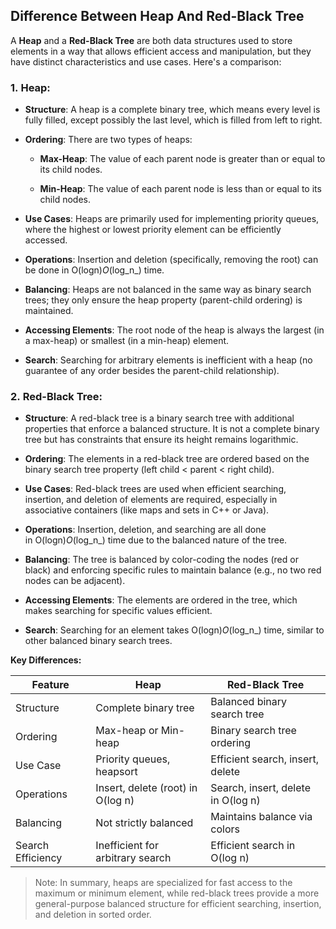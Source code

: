 ## Difference Between Heap And Red-Black Tree

A **Heap** and a **Red-Black Tree** are both data structures used to store elements in a way that allows efficient access and manipulation, but they have distinct characteristics and use cases. Here's a comparison:

### 1. **Heap:**

*   **Structure**: A heap is a complete binary tree, which means every level is fully filled, except possibly the last level, which is filled from left to right.
    
*   **Ordering**: There are two types of heaps:
    
    *   **Max-Heap**: The value of each parent node is greater than or equal to its child nodes.
        
    *   **Min-Heap**: The value of each parent node is less than or equal to its child nodes.
        
*   **Use Cases**: Heaps are primarily used for implementing priority queues, where the highest or lowest priority element can be efficiently accessed.
    
*   **Operations**: Insertion and deletion (specifically, removing the root) can be done in O(log⁡n)_O_(log_n_) time.
    
*   **Balancing**: Heaps are not balanced in the same way as binary search trees; they only ensure the heap property (parent-child ordering) is maintained.
    
*   **Accessing Elements**: The root node of the heap is always the largest (in a max-heap) or smallest (in a min-heap) element.
    
*   **Search**: Searching for arbitrary elements is inefficient with a heap (no guarantee of any order besides the parent-child relationship).
    

### 2. **Red-Black Tree:**

*   **Structure**: A red-black tree is a binary search tree with additional properties that enforce a balanced structure. It is not a complete binary tree but has constraints that ensure its height remains logarithmic.
    
*   **Ordering**: The elements in a red-black tree are ordered based on the binary search tree property (left child < parent < right child).
    
*   **Use Cases**: Red-black trees are used when efficient searching, insertion, and deletion of elements are required, especially in associative containers (like maps and sets in C++ or Java).
    
*   **Operations**: Insertion, deletion, and searching are all done in O(log⁡n)_O_(log_n_) time due to the balanced nature of the tree.
    
*   **Balancing**: The tree is balanced by color-coding the nodes (red or black) and enforcing specific rules to maintain balance (e.g., no two red nodes can be adjacent).
    
*   **Accessing Elements**: The elements are ordered in the tree, which makes searching for specific values efficient.
    
*   **Search**: Searching for an element takes O(log⁡n)_O_(log_n_) time, similar to other balanced binary search trees.

**Key Differences:**

| Feature                | Heap                        | Red-Black Tree                 |
|-----------------------|-----------------------------|--------------------------------|
| Structure             | Complete binary tree        | Balanced binary search tree    |
| Ordering              | Max-heap or Min-heap       | Binary search tree ordering     |
| Use Case              | Priority queues, heapsort   | Efficient search, insert, delete |
| Operations            | Insert, delete (root) in O(log n)  | Search, insert, delete in O(log n)  |
| Balancing             | Not strictly balanced       | Maintains balance via colors    |
| Search Efficiency      | Inefficient for arbitrary search | Efficient search in  O(log n)  |

> Note:
> In summary, heaps are specialized for fast access to the maximum or minimum element, while red-black trees provide a more general-purpose balanced structure for efficient searching, insertion, and deletion in sorted order.







